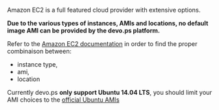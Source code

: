 Amazon EC2 is a full featured cloud provider with extensive options.

__Due to the various types of instances, AMIs and locations, no default image AMI
can be provided by the devo.ps platform.__

Refer to the [Amazon EC2 documentation](https://aws.amazon.com/ec2/instance-types/) 
in order to find the proper combinaison between:

- instance type, 
- ami, 
- location

Currently devo.ps __only support Ubuntu 14.04 LTS__, you should limit your AMI choices
to the [official Ubuntu AMIs](http://cloud-images.ubuntu.com/releases/14.04.1/release/)